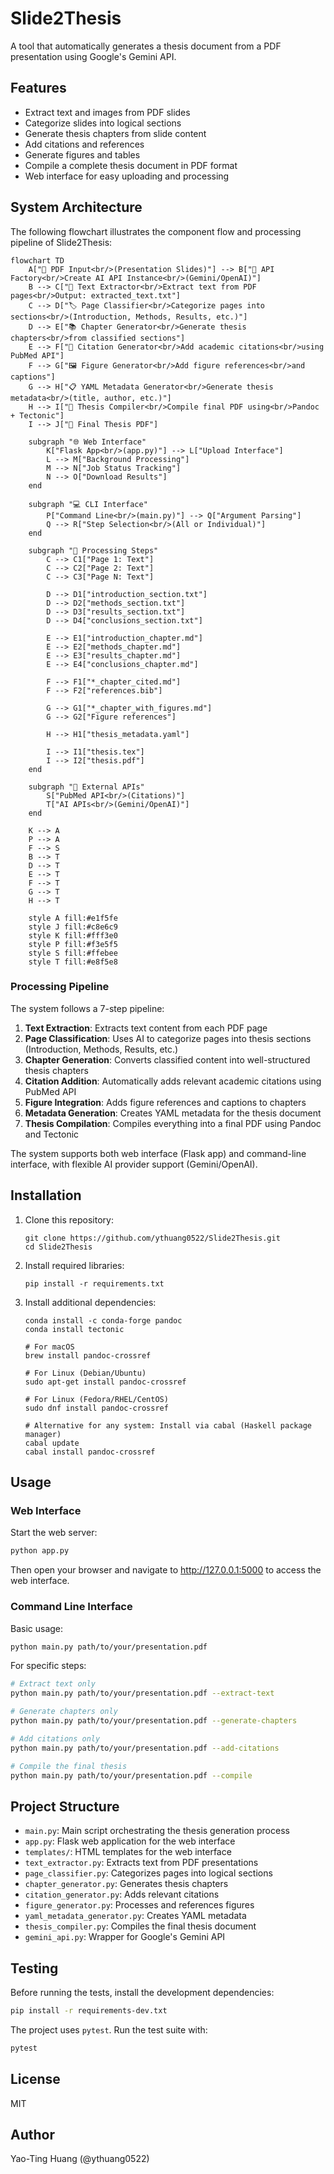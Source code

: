 # Slide2Thesis

A tool that automatically generates a thesis document from a PDF presentation using Google's Gemini API.

## Features

- Extract text and images from PDF slides
- Categorize slides into logical sections
- Generate thesis chapters from slide content
- Add citations and references
- Generate figures and tables
- Compile a complete thesis document in PDF format
- Web interface for easy uploading and processing

## System Architecture

The following flowchart illustrates the component flow and processing pipeline of Slide2Thesis:

```mermaid
flowchart TD
    A["📄 PDF Input<br/>(Presentation Slides)"] --> B["🔧 API Factory<br/>Create AI API Instance<br/>(Gemini/OpenAI)"]
    B --> C["📝 Text Extractor<br/>Extract text from PDF pages<br/>Output: extracted_text.txt"]
    C --> D["🏷️ Page Classifier<br/>Categorize pages into sections<br/>(Introduction, Methods, Results, etc.)"]
    D --> E["📚 Chapter Generator<br/>Generate thesis chapters<br/>from classified sections"]
    E --> F["📖 Citation Generator<br/>Add academic citations<br/>using PubMed API"]
    F --> G["🖼️ Figure Generator<br/>Add figure references<br/>and captions"]
    G --> H["📋 YAML Metadata Generator<br/>Generate thesis metadata<br/>(title, author, etc.)"]
    H --> I["🔨 Thesis Compiler<br/>Compile final PDF using<br/>Pandoc + Tectonic"]
    I --> J["📖 Final Thesis PDF"]

    subgraph "🌐 Web Interface"
        K["Flask App<br/>(app.py)"] --> L["Upload Interface"]
        L --> M["Background Processing"]
        M --> N["Job Status Tracking"]
        N --> O["Download Results"]
    end

    subgraph "💻 CLI Interface"
        P["Command Line<br/>(main.py)"] --> Q["Argument Parsing"]
        Q --> R["Step Selection<br/>(All or Individual)"]
    end

    subgraph "🔄 Processing Steps"
        C --> C1["Page 1: Text"]
        C --> C2["Page 2: Text"]
        C --> C3["Page N: Text"]
        
        D --> D1["introduction_section.txt"]
        D --> D2["methods_section.txt"]
        D --> D3["results_section.txt"]
        D --> D4["conclusions_section.txt"]
        
        E --> E1["introduction_chapter.md"]
        E --> E2["methods_chapter.md"]
        E --> E3["results_chapter.md"]
        E --> E4["conclusions_chapter.md"]
        
        F --> F1["*_chapter_cited.md"]
        F --> F2["references.bib"]
        
        G --> G1["*_chapter_with_figures.md"]
        G --> G2["Figure references"]
        
        H --> H1["thesis_metadata.yaml"]
        
        I --> I1["thesis.tex"]
        I --> I2["thesis.pdf"]
    end

    subgraph "🔌 External APIs"
        S["PubMed API<br/>(Citations)"]
        T["AI APIs<br/>(Gemini/OpenAI)"]
    end

    K --> A
    P --> A
    F --> S
    B --> T
    D --> T
    E --> T
    F --> T
    G --> T
    H --> T

    style A fill:#e1f5fe
    style J fill:#c8e6c9
    style K fill:#fff3e0
    style P fill:#f3e5f5
    style S fill:#ffebee
    style T fill:#e8f5e8
```

### Processing Pipeline

The system follows a 7-step pipeline:

1. **Text Extraction**: Extracts text content from each PDF page
2. **Page Classification**: Uses AI to categorize pages into thesis sections (Introduction, Methods, Results, etc.)
3. **Chapter Generation**: Converts classified content into well-structured thesis chapters
4. **Citation Addition**: Automatically adds relevant academic citations using PubMed API
5. **Figure Integration**: Adds figure references and captions to chapters
6. **Metadata Generation**: Creates YAML metadata for the thesis document
7. **Thesis Compilation**: Compiles everything into a final PDF using Pandoc and Tectonic

The system supports both web interface (Flask app) and command-line interface, with flexible AI provider support (Gemini/OpenAI).

## Installation

1. Clone this repository:
   ```
   git clone https://github.com/ythuang0522/Slide2Thesis.git
   cd Slide2Thesis
   ```

2. Install required libraries:
   ```
   pip install -r requirements.txt
   ```

3. Install additional dependencies:
   ```
   conda install -c conda-forge pandoc
   conda install tectonic
   
   # For macOS
   brew install pandoc-crossref
   
   # For Linux (Debian/Ubuntu)
   sudo apt-get install pandoc-crossref
   
   # For Linux (Fedora/RHEL/CentOS)
   sudo dnf install pandoc-crossref
   
   # Alternative for any system: Install via cabal (Haskell package manager)
   cabal update
   cabal install pandoc-crossref
   ```

## Usage

### Web Interface

Start the web server:
```bash
python app.py
```

Then open your browser and navigate to http://127.0.0.1:5000 to access the web interface.

### Command Line Interface

Basic usage:
```bash
python main.py path/to/your/presentation.pdf
```

For specific steps:
```bash
# Extract text only
python main.py path/to/your/presentation.pdf --extract-text

# Generate chapters only
python main.py path/to/your/presentation.pdf --generate-chapters

# Add citations only
python main.py path/to/your/presentation.pdf --add-citations

# Compile the final thesis
python main.py path/to/your/presentation.pdf --compile
```

## Project Structure

- `main.py`: Main script orchestrating the thesis generation process
- `app.py`: Flask web application for the web interface
- `templates/`: HTML templates for the web interface
- `text_extractor.py`: Extracts text from PDF presentations
- `page_classifier.py`: Categorizes pages into logical sections
- `chapter_generator.py`: Generates thesis chapters
- `citation_generator.py`: Adds relevant citations
- `figure_generator.py`: Processes and references figures
- `yaml_metadata_generator.py`: Creates YAML metadata
- `thesis_compiler.py`: Compiles the final thesis document
- `gemini_api.py`: Wrapper for Google's Gemini API

## Testing

Before running the tests, install the development dependencies:

```bash
pip install -r requirements-dev.txt
```

The project uses `pytest`. Run the test suite with:

```bash
pytest
```

## License

MIT

## Author

Yao-Ting Huang (@ythuang0522) 